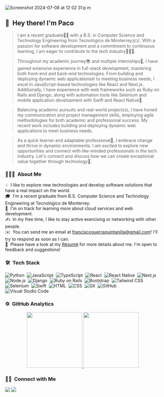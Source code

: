 ![Screenshot 2024-07-08 at 12 02 31 p m](https://github.com/pacoguerraq/pacoguerraq/assets/65269829/6e3b2590-f3ca-4914-aab9-2f4339fec7b8)

 ## 👋 &nbsp;Hey there! I'm Paco

> I am a recent graduate👨‍🎓 with a B.S. in Computer Science and Technology Engineering from Tecnológico de Monterrey🇲🇽. With a passion for software development and a commitment to continuous learning, I am eager to contribute to the tech industry👨🏽‍💻.

> Throughout my academic journey📚 and multiple internships💼, I have gained extensive experience in full-stack development, mastering both front-end and back-end technologies. From building and deploying dynamic web applications🌐 to meeting business needs, I excel in JavaScript-based technologies like React and Next.js. Additionally, I have experience with web frameworks such as Ruby on Rails and Django, along with automation tools like Selenium and mobile application development with Swift and React Native📱.

> Balancing academic pursuits and real-world projects⚖️, I have honed my communication and project management skills, employing agile methodologies for both academic and professional success. My recent work includes building and deploying dynamic web applications to meet business needs.

> As a quick learner and adaptable professional🚀, I embrace change and thrive in dynamic environments. I am excited to explore new opportunities and connect with like-minded professionals in the tech industry. Let's connect and discuss how we can create exceptional value together through technology🤝.

### 👨🏻‍💻 &nbsp;About Me

💡 &nbsp;I like to explore new technologies and develop software solutions that have a real impact on the world.\
🎓 &nbsp;I'm a recent graduate from B.S. Computer Science and Technology Engineering at Tecnológico de Monterrey.\
🌱 &nbsp;I'm on track for learning more about cloud services and web development.\
✍️ &nbsp;In my free time, I like to stay active exercising or networking with other people.\
✉️ &nbsp;You can send me an email at franciscoguerraquintanilla@gmail.com! I'll try to respond as soon as I can.\
📄 &nbsp;Please have a look at my [Résumé](https://www.adityavsingh.com/resume.html) for more details about me. I'm open to feedback and suggestions!

### 🛠 &nbsp;Tech Stack

![Python](https://img.shields.io/badge/-Python-05122A?style=flat&logo=python)&nbsp;
![JavaScript](https://img.shields.io/badge/-JavaScript-05122A?style=flat&logo=javascript)&nbsp;
![TypeScript](https://img.shields.io/badge/-TypeScript-05122A?style=flat&logo=typescript)&nbsp;
![React](https://img.shields.io/badge/-React-05122A?style=flat&logo=react)&nbsp;
![React Native](https://img.shields.io/badge/-React%20Native-05122A?style=flat&logo=react)&nbsp;
![Next.js](https://img.shields.io/badge/-Next.js-05122A?style=flat&logo=next.js)&nbsp;
![Node.js](https://img.shields.io/badge/-Node.js-05122A?style=flat&logo=node.js)&nbsp;
![Django](https://img.shields.io/badge/-Django-05122A?style=flat&logo=django&logoColor=092E20)&nbsp;
![Ruby on Rails](https://img.shields.io/badge/-Ruby%20on%20Rails-05122A?style=flat&logo=ruby-on-rails)&nbsp;
![Bootstrap](https://img.shields.io/badge/-Bootstrap-05122A?style=flat&logo=bootstrap&logoColor=563D7C)&nbsp;
![Tailwind CSS](https://img.shields.io/badge/-Tailwind%20CSS-05122A?style=flat&logo=tailwind-css)&nbsp;
![Selenium](https://img.shields.io/badge/-Selenium-05122A?style=flat&logo=selenium)&nbsp;
![Swift](https://img.shields.io/badge/-Swift-05122A?style=flat&logo=swift)&nbsp;
![HTML](https://img.shields.io/badge/-HTML-05122A?style=flat&logo=HTML5)&nbsp;
![CSS](https://img.shields.io/badge/-CSS-05122A?style=flat&logo=CSS3&logoColor=1572B6)&nbsp;
![Git](https://img.shields.io/badge/-Git-05122A?style=flat&logo=git)&nbsp;
![GitHub](https://img.shields.io/badge/-GitHub-05122A?style=flat&logo=github)&nbsp;
![Visual Studio Code](https://img.shields.io/badge/-Visual%20Studio%20Code-05122A?style=flat&logo=visual-studio-code&logoColor=007ACC)&nbsp;

### ⚙️ &nbsp;GitHub Analytics

<p align="center">
<a href="https://github.com/AVS1508">
  <img height="180em" src="https://github-readme-stats-eight-theta.vercel.app/api?username=pacoguerraq&show_icons=true&theme=algolia&include_all_commits=true&count_private=true"/>
  <img height="180em" src="https://github-readme-stats-eight-theta.vercel.app/api/top-langs/?username=pacoguerraq&layout=compact&langs_count=8&theme=algolia"/>
</a>
</p>

### 🤝🏻 &nbsp;Connect with Me

<p align="left">
<a href="https://www.linkedin.com/in/franciscoguerraquintanilla"><img src="https://img.shields.io/badge/-franciscoguerraquintanilla-0077B5?style=flat&logo=Linkedin&logoColor=white"/></a>
<a href="mailto:franciscoguerraquintanilla@gmail.com"><img src="https://img.shields.io/badge/-franciscoguerraquintanilla@gmail.com-D14836?style=flat&logo=Gmail&logoColor=white"/></a>
<!-- <a href="https://instagram.com/adityavs_"><img src="https://img.shields.io/badge/-@adityavs__-E4405F?style=flat&logo=Instagram&logoColor=white"/></a> -->
<!-- <a href="https://facebook.com/AVS1508"><img src="https://img.shields.io/badge/-@AVS1508-1877F2?style=flat&logo=Facebook&logoColor=white"/></a> -->
</p>
